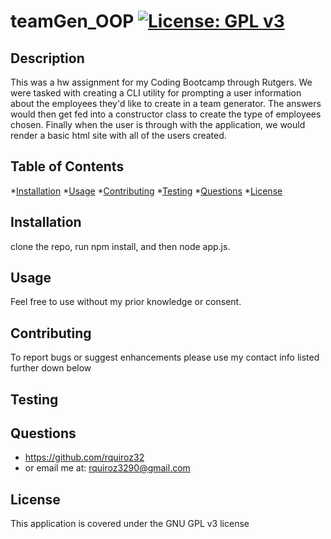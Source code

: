 # teamGen_OOP         [![License: GPL v3](https://img.shields.io/badge/License-GPLv3-blue.svg)](https://www.gnu.org/licenses/gpl-3.0)
## Description
This was a hw assignment for my Coding Bootcamp through Rutgers. We were tasked with creating a CLI utility for prompting a user information about the employees they'd like to create in a team generator. The answers would then get fed into a constructor class to create the type of employees chosen. Finally when the user is through with the application, we would render a basic html site with all of the users created. 

## Table of Contents

*[Installation](#installation)
*[Usage](#usage)
*[Contributing](#Contributing)
*[Testing](#Testing)
*[Questions](#Questions)
*[License](#License)


## Installation
clone the repo, run npm install, and then node app.js. 

## Usage
Feel free to use without my prior knowledge or consent. 

## Contributing
To report bugs or suggest enhancements please use my contact info listed further down below

## Testing


## Questions
* https://github.com/rquiroz32
* or email me at: rquiroz3290@gmail.com

## License
This application is covered under the GNU GPL v3 license 
